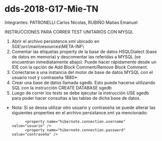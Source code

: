 # dds-2018-G17-Mie-TN
Integrantes: PATRONELLI Carlos Nicolas, RUBIÑO Matias Emanuel

INSTRUCCIONES PARA CORRER TEST UNITARIOS CON MYSQL 

1. Abrir el archivo persistence.xml ubicado en SGE\src\main\resources\META-INF\
2. Comentar las etiquetas property de la base de datos HSQLDialect (base de datos en memoria) y descomentar las referidas a MYSQL (se encuentran inmediatamente abajo). Puede hacer rápidamente desde un IDE con la opción de Add Block Comment/Remove Block Comment.
3. Conectarse a una instancia del motor de base de datos MYSQL con el usuario root y contraseña 1880* 
4. Crear una base de datos llamada sgedb. Esto puede hacerse utilizando SQL con la instrucción CREATE DATABASE sgedb
5. Luego de correr los tests se debe ejecutar la instrucción USE sgedb para poder hacer consultas a las tablas de dicha base de datos.

* Nota: Si se desea utilizar otro usuario y contraseña se puede alterar las siguientes properties en el archivo persistance.xml ya mencionado: 

			<property name="hibernate.connection.username" value="usuario" />
			<property name="hibernate.connection.password" value="contraseña" />



